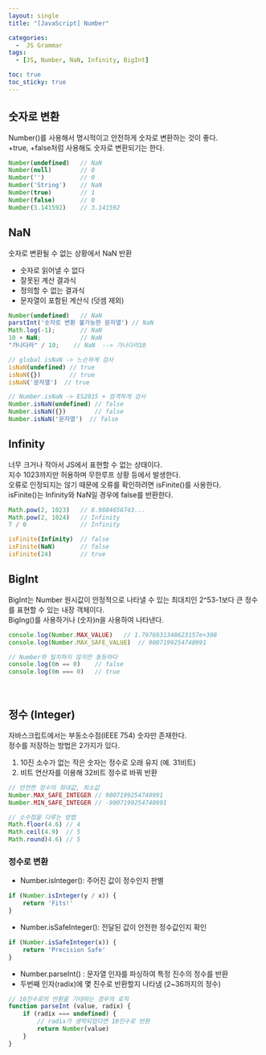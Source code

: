 ```yaml
---
layout: single
title: "[JavaScript] Number"

categories:
  -  JS Grammar
tags:
  - [JS, Number, NaN, Infinity, BigInt]

toc: true
toc_sticky: true
---
```


## 숫자로 변환

Number()를 사용해서 명시적이고 안전하게 숫자로 변환하는 것이 좋다.  
+true, +false처럼 사용해도 숫자로 변환되기는 한다.

```js
Number(undefined)   // NaN
Number(null)        // 0
Number('')          // 0
Number('String')    // NaN
Number(true)        // 1
Number(false)       // 0
Number(3.141592)    // 3.141592
```

## NaN

숫자로 변환될 수 없는 상황에서 NaN 반환
- 숫자로 읽어낼 수 없다
- 잘못된 계산 결과식
- 정의할 수 없는 결과식
- 문자열이 포함된 계산식 (덧셈 제외)

```js
Number(undefined)   // NaN
parstInt('숫자로 변환 불가능한 문자열') // NaN
Math.log(-1);       // NaN
10 + NaN;           // NaN
"가나다라" / 10;    // NaN  --> 가나다라10

// global isNaN -> 느슨하게 검사
isNaN(undefined) // true
isNaN({})        // true
isNaN('문자열')  // true

// Number.isNaN -> ES2015 + 엄격하게 검사
Number.isNaN(undefined) // false
Number.isNaN({})        // false
Number.isNaN('문자열')  // false
```

## Infinity

너무 크거나 작아서 JS에서 표현할 수 없는 상태이다.  
지수 1023까지만 허용하며 무한루프 상황 등에서 발생한다.  
오류로 인정되지는 않기 때문에 오류를 확인하려면 isFinite()를 사용한다.  
isFinite()는 Infinity와 NaN일 경우에 false를 반환한다.  

```js
Math.pow(2, 1023)   // 8.9884656743...
Math.pow(2, 1024)   // Infinity
7 / 0               // Infinity

isFinite(Infinity)  // false
isFinite(NaN)       // false
isFinite(24)        // true
```

## BigInt

BigInt는 Number 원시값이 안정적으로 나타낼 수 있는 최대치인 2^53-1보다 큰 정수를 표현할 수 있는 내장 객체이다.  
BigIng()를 사용하거나 (숫자)n을 사용하여 나타낸다.  

```js
console.log(Number.MAX_VALUE)   // 1.7976931348623157e+308 
console.log(Number.MAX_SAFE_VALUE)  // 9007199254740991

// Number와 일치하지 않지만 동등하다
console.log(0n == 0)    // false
console.log(0n === 0)   // true
```

<br>

## 정수 (Integer)

자바스크립트에서는 부동소수점(IEEE 754) 숫자만 존재한다.  
정수를 저장하는 방법은 2가지가 있다.
1. 10진 소수가 없는 작은 숫자는 정수로 오래 유지 (예. 31비트)
2. 비트 연산자를 이용해 32비트 정수로 바꿔 반환

```js
// 안전한 정수의 최대값, 최소값
Number.MAX_SAFE_INTEGER // 9007199254740991
Number.MIN_SAFE_INTEGER // -9007199254740991

// 소수점을 다루는 방법
Math.floor(4.6) // 4
Math.ceil(4.9)  // 5
Math.round)4.6) // 5
```

### 정수로 변환

- Number.isInteger(): 주어진 값이 정수인지 판별

```js
if (Number.isInteger(y / x)) {
    return 'Fits!'
}
```

- Number.isSafeInteger(): 전달된 값이 안전한 정수값인지 확인

```js
if (Number.isSafeInteger(x)) {
    return 'Precision Safe'
}
```

- Number.parseInt() : 문자열 인자를 파싱하여 특정 진수의 정수를 반환
- 두번째 인자(radix)에 몇 진수로 반환할지 나타냄 (2~36까지의 정수)

```js
// 10진수로의 반환을 기대하는 경우의 로직
function parseInt (value, radix) {
    if (radix === undefined) {
        // radix가 생략되었다면 10진수로 반환
        return Number(value)
    }
}
```